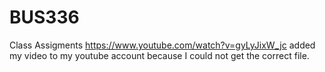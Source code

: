 # BUS336
Class Assigments
https://www.youtube.com/watch?v=gyLyJixW_jc added my video to my youtube account because I could not get the correct file. 
